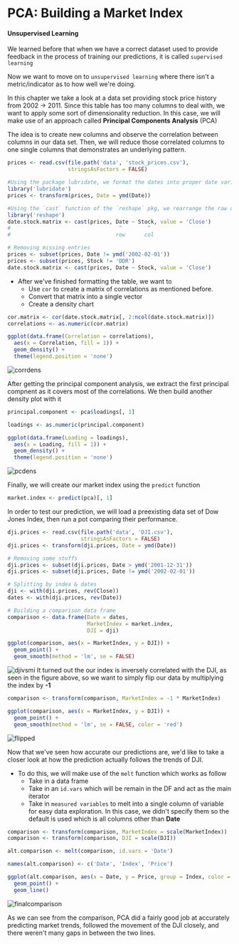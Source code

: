 # PCA: Building a Market Index 

#### Unsupervised Learning 

We learned before that when we have a correct dataset used to provide feedback in the process of training our predictions, it is called `supervised learning`

Now we want to move on to `unsupervised learning` where there isn't a metric/indicator as to how well we're doing. 

In this chapter we take a look at a data set providing stock price history from 2002 -> 2011. Since this table has too many columns to deal with, we want to apply some sort of dimensionality reduction. In this case, we will make use of an approach called **Principal Components Analysis** (PCA)

The idea is to create new columns and observe the correlation between columns in our data set. Then, we will reduce those correlated columns to one single columns that demonstrates an underlying pattern. 

```r
prices <- read.csv(file.path('data', 'stock_prices.csv'),
                   stringsAsFactors = FALSE)

#Using the package lubridate, we format the dates into proper date variables
library('lubridate')
prices <- transform(prices, Date = ymd(Date))

#Using the `cast` function of the `reshape` pkg, we rearrange the raw data into a proper table
library('reshape')
date.stock.matrix <- cast(prices, Date ~ Stock, value = 'Close')
#                                  ^        ^       
#                                 row      col         

# Removing missing entries
prices <- subset(prices, Date != ymd('2002-02-01'))
prices <- subset(prices, Stock != 'DDR')
date.stock.matrix <- cast(prices, Date ~ Stock, value = 'Close')
```

- After we've finished formatting the table, we want to 
    + Use `cor` to create a matrix of correlations as mentioned before. 
    + Convert that matrix into a single vector
    + Create a density chart 

```r
cor.matrix <- cor(date.stock.matrix[, 2:ncol(date.stock.matrix)])
correlations <- as.numeric(cor.matrix)

ggplot(data.frame(Correlation = correlations),
  aes(x = Correlation, fill = 1)) +
  geom_density() +
  theme(legend.position = 'none')
```

![corrdens](http://i.imgur.com/2PsDJ3Y.png)    

After getting the principal component analysis, we extract the first principal compnent as it covers most of the correlations. We then build another density plot with it

```r
principal.component <- pca$loadings[, 1]

loadings <- as.numeric(principal.component)

ggplot(data.frame(Loading = loadings),
  aes(x = Loading, fill = 1)) +
  geom_density() +
  theme(legend.position = 'none')
```

![pcdens](http://i.imgur.com/9e44mY4.png)

Finally, we will create our market index using the `predict` function

```r
market.index <- predict(pca)[, 1]
```

In order to test our prediction, we will load a preexisting data set of Dow Jones Index, then run a pot comparing their performance. 

```r
dji.prices <- read.csv(file.path('data', 'DJI.csv'),
                       stringsAsFactors = FALSE)
dji.prices <- transform(dji.prices, Date = ymd(Date))

# Removing some stuffs
dji.prices <- subset(dji.prices, Date > ymd('2001-12-31'))
dji.prices <- subset(dji.prices, Date != ymd('2002-02-01'))

# Splitting by index & dates 
dji <- with(dji.prices, rev(Close))
dates <- with(dji.prices, rev(Date))

# Building a comparison data frame
comparison <- data.frame(Date = dates,
                         MarketIndex = market.index,
                         DJI = dji)

ggplot(comparison, aes(x = MarketIndex, y = DJI)) +
  geom_point() +
  geom_smooth(method = 'lm', se = FALSE)
```


![djivsmi](http://i.imgur.com/SkxpGZT.png)
It turned out the our index is inversely correlated with the DJI, as seen in the figure above, so we want to simply flip our data by multiplying the index by **-1**

```r
comparison <- transform(comparison, MarketIndex = -1 * MarketIndex)

ggplot(comparison, aes(x = MarketIndex, y = DJI)) +
  geom_point() +
  geom_smooth(method = 'lm', se = FALSE, color = 'red')
```

![flipped](http://i.imgur.com/0NfcJ9m.png)

Now that we've seen how accurate our predictions are, we'd like to take a closer look at how the prediction actually follows the trends of DJI. 

- To do this, we will make use of the `melt` function which works as follow
    + Take in a data frame
    + Take in an `id.vars` which will be remain in the DF and act as the main iterator
    + Take in `measured variables` to melt into a single column of variable for easy data exploration. In this case, we didn't specify them so the default is used which is all columns other than **Date**

```r
comparison <- transform(comparison, MarketIndex = scale(MarketIndex))
comparison <- transform(comparison, DJI = scale(DJI))

alt.comparison <- melt(comparison, id.vars = 'Date')

names(alt.comparison) <- c('Date', 'Index', 'Price')

ggplot(alt.comparison, aes(x = Date, y = Price, group = Index, color = Index)) +
  geom_point() +
  geom_line()
```

![finalcomparison](http://i.imgur.com/IqS5aNP.png)

As we can see from the comparison, PCA did a fairly good job at accurately predicting market trends, followed the movement of the DJI closely, and there weren't many gaps in between the two lines.
